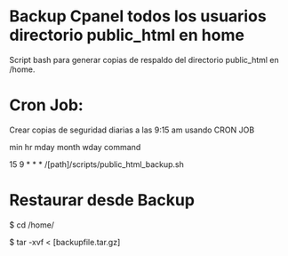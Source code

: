 # Backup Cpanel todos los usuarios directorio public_html en home

Script bash para generar copias de respaldo del directorio public_html en /home.

# Cron Job:
Crear copias de seguridad diarias a las 9:15 am usando CRON JOB

 min  hr mday month wday command
 
 15   9  *    *     *    /[path]/scripts/public_html_backup.sh
 
# Restaurar desde Backup

$ cd /home/<user name>

$ tar -xvf < [backupfile.tar.gz] 
